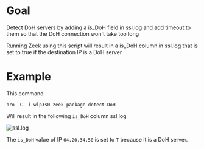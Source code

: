 # Goal
Detect DoH servers by adding a is_DoH field in ssl.log and add timeout to them so that the DoH connection won't take too long

Running Zeek using this script will result in a is_DoH column in ssl.log that is set to true if the destination IP is a DoH server


# Example 

This command

```bro -C -i wlp3s0 zeek-package-detect-DoH```

Will result in the following ```is_DoH``` column ssl.log

![ssl.log]( https://raw.githubusercontent.com/stratosphereips/zeek-package-detect-DoH/main/images/is_DoH_field.png )


The ```is_DoH``` value of IP ```64.20.34.50``` is set to ```T``` because it is a DoH server.
